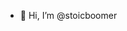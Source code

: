 - 👋 Hi, I’m @stoicboomer


<!---
stoicboomer/stoicboomer is a ✨ special ✨ repository because its `README.md` (this file) appears on your GitHub profile.
You can click the Preview link to take a look at your changes.
--->
